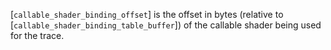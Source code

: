 [`callable_shader_binding_offset`] is the offset in bytes (relative to
[`callable_shader_binding_table_buffer`]) of the callable shader being
used for the trace.